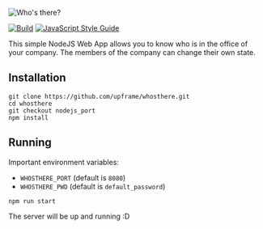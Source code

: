 ![Who's there?](https://cloud.githubusercontent.com/assets/5447088/22626990/14522f80-ebb1-11e6-9b40-9a027ed3478d.gif)

[![Build](https://img.shields.io/travis/upframe/whosthere.svg?style=flat-square)](https://travis-ci.org/upframe/whosthere)
[![JavaScript Style Guide](https://img.shields.io/badge/code_style-standard-brightgreen.svg?style=flat-square)](https://standardjs.com)

This simple NodeJS Web App allows you to know who is in the office of your company. The members of the company can change their own state.

## Installation

```
git clone https://github.com/upframe/whosthere.git
cd whosthere
git checkout nodejs_port
npm install
```

## Running

Important environment variables:

+ `WHOSTHERE_PORT` (default is `8080`)
+ `WHOSTHERE_PWD` (default is `default_password`)

```
npm run start
```

The server will be up and running :D

